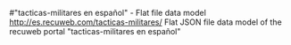 #"tacticas-militares en español" - Flat file data model
http://es.recuweb.com/tacticas-militares/
Flat JSON file data model of the recuweb portal "tacticas-militares en español"
